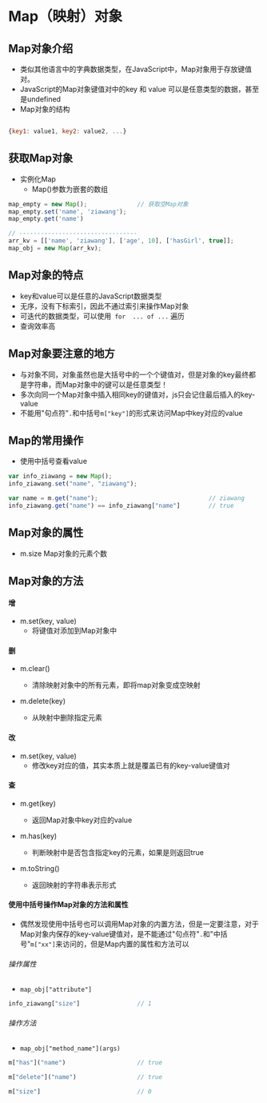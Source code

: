 # Map（映射）对象

## Map对象介绍
- 类似其他语言中的字典数据类型，在JavaScript中，Map对象用于存放键值对。
- JavaScript的Map对象键值对中的key 和 value 可以是任意类型的数据，甚至是undefined
- Map对象的结构

```javascript

{key1: value1, key2: value2, ...}

```


## 获取Map对象
- 实例化Map
	- Map()参数为嵌套的数组

```javascript
map_empty = new Map();				// 获取空Map对象
map_empty.set('name', 'ziawang');
map_empty.get('name')

// ---------------------------------
arr_kv = [['name', 'ziawang'], ['age', 10], ['hasGirl', true]]; 
map_obj = new Map(arr_kv);

```



## Map对象的特点
- key和value可以是任意的JavaScript数据类型
- 无序，没有下标索引，因此不通过索引来操作Map对象
- 可迭代的数据类型，可以使用` for  ... of ...` 遍历
- 查询效率高


## Map对象要注意的地方
- 与对象不同，对象虽然也是大括号中的一个个键值对，但是对象的key最终都是字符串，而Map对象中的键可以是任意类型！
- 多次向同一个Map对象中插入相同key的键值对，js只会记住最后插入的key-value
- 不能用"句点符"`.`和中括号`m["key"]`的形式来访问Map中key对应的value 

## Map的常用操作
- 使用中括号查看value

```javascript
var info_ziawang = new Map();
info_ziawang.set("name", "ziawang");

var name = m.get("name");								// ziawang
info_ziawang.get("name") == info_ziawang["name"]    	// true

```


## Map对象的属性
- m.size Map对象的元素个数

## Map对象的方法
#### 增
- m.set(key, value)
	- 将键值对添加到Map对象中

#### 删
- m.clear()
	- 清除映射对象中的所有元素，即将map对象变成空映射
	
- m.delete(key)
	- 从映射中删除指定元素


#### 改
- m.set(key, value)
	- 修改key对应的值，其实本质上就是覆盖已有的key-value键值对


#### 查

- m.get(key)
	- 返回Map对象中key对应的value
	
- m.has(key)
	- 判断映射中是否包含指定key的元素，如果是则返回true

- m.toString()
	- 返回映射的字符串表示形式

#### 使用中括号操作Map对象的方法和属性
- 偶然发现使用中括号也可以调用Map对象的内置方法，但是一定要注意，对于Map对象内保存的key-value键值对，是不能通过"句点符"`.`和"中括号"`m["xx"]`来访问的，但是Map内置的属性和方法可以

###### 操作属性
- `map_obj["attribute"]`

```javascript
info_ziawang["size"]				// 1
```

###### 操作方法 
- `map_obj["method_name"](args)`

```javascript
m["has"]("name")					// true

m["delete"]("name")					// true

m["size"]							// 0
```


